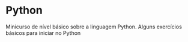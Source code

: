 # Python
Minicurso de nível básico sobre a linguagem Python. Alguns exercícios básicos para iniciar no Python
